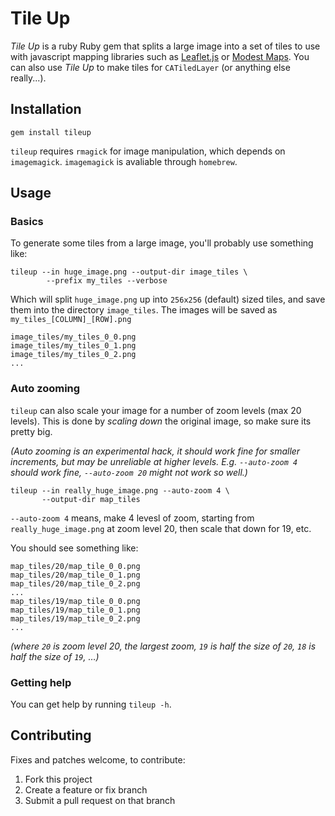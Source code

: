 Tile Up
=======

*Tile Up* is a ruby Ruby gem that splits a large image into a set of tiles to use with javascript mapping libraries such as [Leaflet.js](http://leafletjs.com) or [Modest Maps](http://modestmaps.com/). You can also use *Tile Up* to make tiles for `CATiledLayer` (or anything else really...).

Installation
------------

`gem install tileup`

`tileup` requires `rmagick` for image manipulation, which depends on `imagemagick`. `imagemagick` is avaliable through `homebrew`.

Usage
-----

### Basics

To generate some tiles from a large image, you'll probably use something like:

```
tileup --in huge_image.png --output-dir image_tiles \
        --prefix my_tiles --verbose
```

Which will split `huge_image.png` up into `256x256` (default) sized tiles, and save them into the directory `image_tiles`. The images will be saved as `my_tiles_[COLUMN]_[ROW].png`

```
image_tiles/my_tiles_0_0.png
image_tiles/my_tiles_0_1.png
image_tiles/my_tiles_0_2.png
...
```

### Auto zooming

`tileup` can also scale your image for a number of zoom levels (max 20 levels). This is done by *scaling down* the original image, so make sure its pretty big.

*(Auto zooming is an experimental hack, it should work fine for smaller increments, but may be unreliable at higher levels. E.g. `--auto-zoom 4` should work fine, `--auto-zoom 20` might not work so well.)*

```
tileup --in really_huge_image.png --auto-zoom 4 \
       --output-dir map_tiles
```

`--auto-zoom 4` means, make 4 levesl of zoom, starting from `really_huge_image.png` at zoom level 20, then scale that down for 19, etc.

You should see something like:

```
map_tiles/20/map_tile_0_0.png
map_tiles/20/map_tile_0_1.png
map_tiles/20/map_tile_0_2.png
...
map_tiles/19/map_tile_0_0.png
map_tiles/19/map_tile_0_1.png
map_tiles/19/map_tile_0_2.png
...
```
*(where `20` is zoom level 20, the largest zoom, `19` is half the size of `20`, `18` is half the size of `19`, …)*


### Getting help

You can get help by running `tileup -h`.

Contributing
------------

Fixes and patches welcome, to contribute:

1. Fork this project
1. Create a feature or fix branch
1. Submit a pull request on that branch
